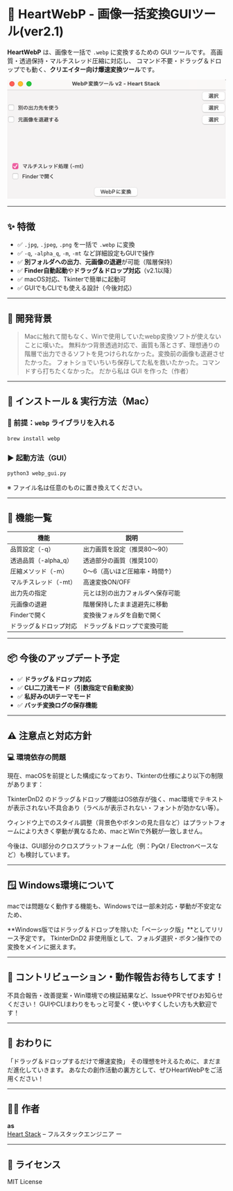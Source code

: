 # 💖 HeartWebP - 画像一括変換GUIツール(ver2.1)

**HeartWebP** は、画像を一括で `.webp` に変換するための GUI ツールです。
高画質・透過保持・マルチスレッド圧縮に対応し、
コマンド不要・ドラッグ＆ドロップでも動く、**クリエイター向け爆速変換ツール**です。

![screenshot](./screenshot.png)

---

## ✨ 特徴

- ✅ `.jpg`, `.jpeg`, `.png` を一括で `.webp` に変換
- ✅ `-q`, `-alpha_q`, `-m`, `-mt` など詳細設定もGUIで操作
- ✅ **別フォルダへの出力**、**元画像の退避**が可能（階層保持）
- ✅ **Finder自動起動**や**ドラッグ＆ドロップ対応**（v2.1以降）
- ✅ macOS対応、Tkinterで簡単に起動可
- ✅ GUIでもCLIでも使える設計（今後対応）

---

## 🧪 開発背景
> Macに触れて間もなく、Winで使用していたwebp変換ソフトが使えないことに嘆いた。 
> 無料かつ背景透過対応で、画質も落とさず、理想通りの階層で出力できるソフトを見つけられなかった。変換前の画像も退避させたかった。 
> フォトショでいちいち保存してた私を救いたかった。コマンドすら打ちたくなかった。 
> だから私は GUI を作った（作者）

---

## 🚀 インストール & 実行方法（Mac）

### 🔧 前提：`webp` ライブラリを入れる

```bash
brew install webp
```

### ▶️ 起動方法（GUI）

```bash
python3 webp_gui.py
```

※ ファイル名は任意のものに置き換えてください。

---

## 📁 機能一覧

| 機能                     | 説明                                                                 |
|--------------------------|----------------------------------------------------------------------|
| 品質設定（-q）           | 出力画質を設定（推奨80〜90）                                         |
| 透過品質（-alpha_q）     | 透過部分の画質（推奨100）                                            |
| 圧縮メソッド（-m）       | 0〜6（高いほど圧縮率・時間↑）                                       |
| マルチスレッド（-mt）    | 高速変換ON/OFF                                                        |
| 出力先の指定             | 元とは別の出力フォルダへ保存可能                                    |
| 元画像の退避             | 階層保持したまま退避先に移動                                        |
| Finderで開く             | 変換後フォルダを自動で開く                                          |
| ドラッグ＆ドロップ対応   | ドラッグ＆ドロップで変換可能                                        |

---

## 📦 今後のアップデート予定

- ✅ **ドラッグ＆ドロップ対応**
- ✅ **CLI二刀流モード（引数指定で自動変換）**
- ✅ **私好みのUIテーマモード**
- ✅ **バッチ変換ログの保存機能**

---

## ⚠️ 注意点と対応方針

### 💻 環境依存の問題

現在、macOSを前提とした構成になっており、Tkinterの仕様により以下の制限があります：

TkinterDnD2 のドラッグ＆ドロップ機能はOS依存が強く、mac環境でテキストが表示されない不具合あり（ラベルが表示されない・フォントが効かない等）。

ウィンドウ上でのスタイル調整（背景色やボタンの見た目など）はプラットフォームにより大きく挙動が異なるため、macとWinで外観が一致しません。

今後は、GUI部分のクロスプラットフォーム化（例：PyQt / Electronベースなど）も検討しています。

---

## 🪟 Windows環境について
macでは問題なく動作する機能も、Windowsでは一部未対応・挙動が不安定なため、

**Windows版ではドラッグ＆ドロップを除いた「ベーシック版」**としてリリース予定です。
TkinterDnD2 非使用版として、フォルダ選択・ボタン操作での変換をメインに据えます。

---

## 📣 コントリビューション・動作報告お待ちしてます！
不具合報告・改善提案・Win環境での検証結果など、IssueやPRでぜひお知らせください！
GUIやCLIまわりをもっと可愛く・使いやすくしたい方も大歓迎です！

---

## 🌈 おわりに
「ドラッグ＆ドロップするだけで爆速変換」
その理想を叶えるために、まだまだ進化していきます。
あなたの創作活動の裏方として、ぜひHeartWebPをご活用ください！

---

## 🧑‍💻 作者

**as**  
[Heart Stack](https://github.com/a-suzuki8888) – フルスタックエンジニア ー

---

## 📝 ライセンス

MIT License
